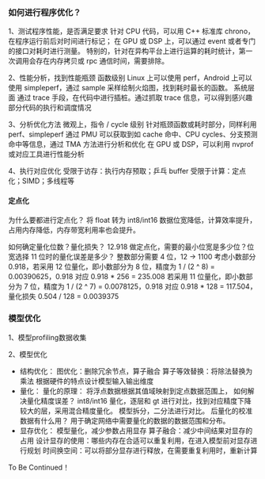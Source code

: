 ### 如何进行程序优化？

1、测试程序性能，是否满足要求
针对 CPU 代码，可以用 C++ 标准库 chrono，在程序运行前后对时间进行标记；
在 GPU 或 DSP 上，可以通过 event 或者专门的接口对耗时进行测量。
特别的，针对在异构平台上进行运算的耗时统计，第一次调用会存在内存拷贝或 rpc 通信时间，需要排除。

2、性能分析，找到性能瓶颈
函数级别
Linux 上可以使用 perf，Android 上可以使用 simpleperf，通过 sample 采样绘制火焰图，找到耗时最长的函数。
系统层面
通过 trace 手段，在代码中进行插桩。通过抓取 trace 信息，可以得到感兴趣部分代码的执行和调度情况

3、分析优化方法
微观上，指令 / cycle 级别
针对瓶颈函数或耗时部分，同样利用 perf、simpleperf 通过 PMU 可以获取到如 cache 命中、CPU cycles、分支预测命中等信息，通过 TMA 方法进行分析和优化
在 GPU 或 DSP，可以利用 nvprof 或对应工具进行性能分析

4、执行对应优化
受限于访存：执行内存预取；乒乓 buffer
受限于计算：定点化；SIMD；多线程等

#### 定点化
为什么要都进行定点化？
将 float 转为 int8/int16 数据位宽降低，计算效率提升，占用内存降低，内存带宽利用率也会提升。

如何确定量化位数？量化损失？
12.918 做定点化，需要的最小位宽是多少位？位宽选择 11 位时的量化误差是多少？
整数部分需要 4 位，12 -> 1100
考虑小数部分 0.918，若采用 12 位量化，即小数部分为 8 位，精度为 1 / (2 ^ 8) = 0.00390625，0.918 对应 0.918 * 256 = 235.008
若采用 11 位量化，即小数部分为 7 位，精度为 1 / (2 ^ 7) = 0.0078125，0.918 对应 0.918 * 128 = 117.504，量化损失 0.504 / 128 = 0.0039375


### 模型优化
1、模型profiling数据收集

2、模型优化
- 结构优化：
图优化：删除冗余节点，算子融合
算子等效替换：将除法替换为乘法
根据硬件的特点设计模型输入输出维度
- 量化：
量化的原理：
将浮点数据根据其值域映射到定点数据范围上，
如何解决量化精度误差？
int8/int16 量化，逐层和 gt 进行对比，找到对应精度下降较大的层，采用混合精度量化。
模型拆分，二分法进行对比。
后量化的校准数据有什么用？
用于确定网络中需要量化的数据的数据范围和分布。
- 显存优化：
  模型量化，减少参数占用显存
  算子融合：减少中间结果对显存的占用
  设计显存的使用：哪些内存在合适可以重复利用，在进入模型前对显存进行规划
  时间换空间：可以将部分显存进行释放，在需要重复利用时，重新计算


To Be Continued！
